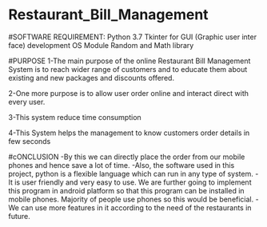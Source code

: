 # Restaurant_Bill_Management
#SOFTWARE REQUIREMENT:
Python 3.7
Tkinter for GUI (Graphic user inter face) development
OS Module
Random and Math library

#PURPOSE
1-The main purpose of the online Restaurant Bill Management System is to reach wider range of customers and to educate them about existing and new packages and discounts offered.

2-One more purpose is to allow user order online and interact direct with every user.

3-This system reduce time consumption

4-This System helps the management to know customers order details in few seconds

#cONCLUSION
-By this we can directly place the order from our mobile phones and hence save a lot of time.
-Also, the software used in this project, python is a flexible language which can run in any type of system.
-It is user friendly and very easy to use. We are further going to implement this program in android platform so that this program can be installed in mobile phones. Majority of people use phones so this would be beneficial.
-We can use more features in it according to the need of the restaurants in future. 

